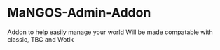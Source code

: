 # MaNGOS-Admin-Addon
Addon to help easily manage your world
Will be made compatable with classic, TBC and Wotlk

